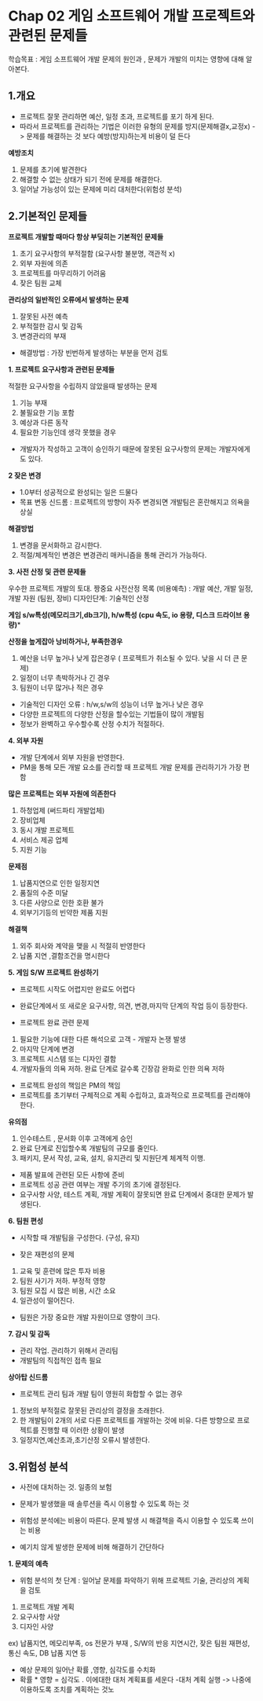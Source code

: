 Chap 02 게임 소프트웨어 개발 프로젝트와 관련된 문제들
======================================
학습목표 : 게임 소프트웨어 개발 문제의 원인과 , 문제가 개발의 미치는 영향에 대해 알아본다.

1.개요
-------
- 프로젝트 잘못 관리하면 예산, 일정 초과, 프로젝트를 포기 하게 된다.
- 따라서 프로젝트를 관리하는 기법은 이러한 유형의 문제를 방지(문제해결x,교정x) -> 문제를 해결하는 것 보다 예방(방지)하는게 비용이 덜 든다

**예방조치**
1. 문제를 초기에 발견한다
2. 해결할 수 없는 상태가 되기 전에 문제를 해결한다.
3. 일어날 가능성이 있는 문제에 미리 대처한다(위험성 분석)

2.기본적인 문제들
--------------
**프로젝트 개발할 때마다 항상 부딪히는 기본적인 문제들**

1. 초기 요구사항의 부적절함 (요구사항 불분명, 객관적 x) 
2. 외부 자원에 의존
3. 프로젝트를 마무리하기 어려움
4. 잦은 팀원 교체

**관리상의 일반적인 오류에서 발생하는 문제**

1. 잘못된 사전 예측 
2. 부적절한 감시 및 감독 
3. 변경관리의 부재
- 해결방법 : 가장 빈번하게 발생하는 부분을 먼저 검토

**1. 프로젝트 요구사항과 관련된 문제들** 

적절한 요구사항을 수립하지 않았을때 발생하는 문제
 1. 기능 부재
 2. 불필요한 기능 포함
 3. 예상과 다른 동작
 4. 필요한 기능인데 생각 못했을 경우
- 개발자가 작성하고 고객이 승인하기 때문에 잘못된 요구사항의 문제는 개발자에게도 있다.

**2 잦은 변경**

- 1.0부터 성공적으로 완성되는 일은 드물다
- 목표 변동 신드롬 : 프로젝트의 방향이 자주 변경되면 개발팀은 혼란해지고 의욕을 상실

**해결방법**

1. 변경을 문서화하고 감시한다.
2. 적절/체계적인 변경은 변경관리 매커니즘을 통해 관리가 가능하다.

**3. 사전 산정 및 관련 문제들**

 우수한 프로젝트 개발의 토대. 짱중요
 사전산정 목록 (비용예측) : 개발 예산, 개발 일정, 개발 자원 (팀원, 장비)
 디자인단계: 기술적인 산정 
 
 **게임 s/w특성(메모리크기,db크기), h/w특성 (cpu 속도, io 용량, 디스크 드라이브 용량)***


**산정을 높게잡아 낭비하거나, 부족한경우**

1. 예산을 너무 높거나 낮게 잡은경우 ( 프로젝트가 취소될 수 있다. 낮을 시 더 큰 문제) 
2. 일정이 너무 촉박하거나 긴 경우
3. 팀원이 너무 많거나 적은 경우

- 기술적인 디자인 오류 : h/w,s/w의 성능이 너무 높거나 낮은 경우 
- 다양한 프로젝트의 다양한 산정을 할수있는 기법들이 많이 개발됨 
- 정보가 완벽하고 우수할수록 산정 수치가 적절하다.

**4. 외부 자원**

- 개발 단계에서 외부 자원을 반영한다.
- PM을 통해 모든 개발 요소를 관리할 때 프로젝트 개발 문제를 관리하기가 가장 편함 

**많은 프로젝트는 외부 자원에 의존한다**

1. 하청업제 (써드파티 개발업체) 
2. 장비업체
3. 동시 개발 프로젝트
4. 서비스 제공 업체
5. 지원 기능

**문제점**

1. 납품지연으로 인한 일정지연
2. 품질의 수준 미달
3. 다른 사양으로 인한 호환 불가
4. 외부기기등의 빈약한 제품 지원

**해결책**

1. 외주 회사와 계약을 맺을 시 적절히 반영한다 
2. 납품 지연 ,결함조건을 명시한다

**5. 게임 S/W 프로젝트 완성하기**

- 프로젝트 시작도 어렵지만 완료도 어렵다
- 완료단계에서 또 새로운 요구사항, 의견, 변경,마지막 단계의 작업 등이 등장한다. 

- 프로젝트 완료 관련 문제
1. 필요한 기능에 대한 다른 해석으로 고객 - 개발자 논쟁 발생
2. 마지막 단계에 변경
3. 프로젝트 시스템 또는 디자인 결함
4. 개발자들의 의욕 저하. 완료 단계로 갈수록 긴장감 완화로 인한 의욕 저하

- 프로젝트 완성의 책임은 PM의 책임
- 프로젝트를 초기부터 구체적으로 계획 수립하고, 효과적으로 프로젝트를 관리해야한다. 

**유의점**

1. 인수테스트 , 문서화 이후 고객에게 승인
2. 완료 단계로 진입할수록 개발팀의 규모를 줄인다.
3. 패키지, 문서 작성, 교육, 설치, 유지관리 및 지원단계 체계적 이행.

- 제품 발표에 관련된 모든 사항에 준비
- 프로젝트 성공 관련 여부는 개발 주기의 초기에 결정된다.
- 요구사항 사양, 테스트 계획, 개발 계획이 잘못되면 완료 단계에서 중대한 문제가 발생된다.

**6. 팀원 편성**

- 시작할 때 개발팀을 구성한다. (구성, 유지)

- 잦은 재편성의 문제

1. 교육 및 훈련에 많은 투자 비용
2. 팀원 사기가 저하. 부정적 영향
3. 팀원 모집 시 많은 비용, 시간 소요 
4. 일관성이 떨어진다.

- 팀원은 가장 중요한 개발 자원이므로 영향이 크다.

**7. 감시 및 감독**

- 관리 작업. 관리하기 위해서 관리팀 
- 개발팀의 직접적인 접촉 필요

**상아탑 신드롬**
- 프로젝트 관리 팀과 개발 팀이 영원히 화합할 수 없는 경우
1. 정보의 부적절로 잘못된 관리상의 결정을 초래한다.
2. 한 개발팀이 2개의 서로 다른 프로젝트를 개발하는 것에 비유. 다른 방향으로 프로젝트를 진행할 때 이러한 상황이 발생 
3. 일정지연,예산초과,초기산정 오류시 발생한다.

3.위험성 분석
---------------

- 사전에 대처하는 것. 일종의 보험
- 문제가 발생했을 때 솔루션을 즉시 이용할 수 있도록 하는 것
- 위험성 분석에는 비용이 따른다. 문제 발생 시 해결책을 즉시 이용할 수 있도록 쓰이는 비용 

- 예기치 않게 발생한 문제에 비해 해결하기 간단하다

**1. 문제의 예측**

- 위험 분석의 첫 단계 : 일어날 문제를 파악하기 위해 프로젝트 기술, 관리상의 계획을 검토

1. 프로젝트 개발 계획
2. 요구사항 사양
3. 디자인 사양

ex) 납품지연, 메모리부족, os 전문가 부재 , S/W의 반응 지연시간, 잦은 팀원 재편성, 통신 속도, DB 납품 지연 등
- 예상 문제의 일어난 확률 ,영향, 심각도를 수치화
- 확률 * 영향 = 심각도 . 이에대한 대처 계획표를 세운다 -대처 계획 실행 -> 나중에 이용하도록 조치를 계획하는 것노